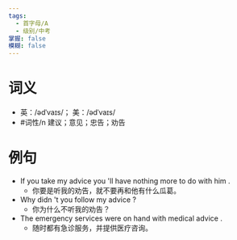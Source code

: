 ```yaml
---
tags:
  - 首字母/A
  - 级别/中考
掌握: false
模糊: false
---
```

# 词义
- 英：/ədˈvaɪs/； 美：/ədˈvaɪs/
- #词性/n  建议；意见；忠告；劝告
# 例句
- If you take my advice you 'll have nothing more to do with him .
	- 你要是听我的劝告，就不要再和他有什么瓜葛。
- Why didn 't you follow my advice ?
	- 你为什么不听我的劝告？
- The emergency services were on hand with medical advice .
	- 随时都有急诊服务，并提供医疗咨询。
